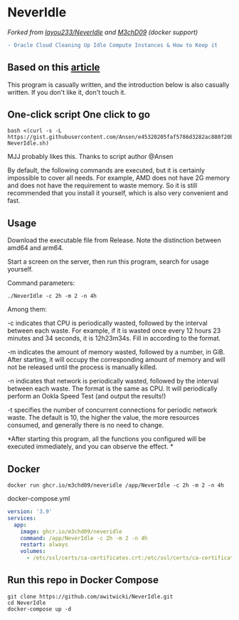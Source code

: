 # NeverIdle

*Forked from [layou233/NeverIdle](https://github.com/layou233/NeverIdle) and [M3chD09](https://github.com/M3chD09/NeverIdle) (docker support)*

```diff
- Oracle Cloud Cleaning Up Idle Compute Instances & How to Keep it
```

## Based on this [article](https://blog.51sec.org/2023/02/oracle-cloud-cleaning-up-idle-compute.html)

This program is casually written, and the introduction below is also casually written. If you don't like it, don't touch it.

## One-click script One click to go

```shell
bash <(curl -s -L https://gist.githubusercontent.com/Ansen/e45320205faf5786d3282ac880f20bab/raw/onekey-NeverIdle.sh)
```

MJJ probably likes this. Thanks to script author @Ansen

By default, the following commands are executed, but it is certainly impossible to cover all needs.
For example, AMD does not have 2G memory and does not have the requirement to waste memory.
So it is still recommended that you install it yourself, which is also very convenient and fast.

## Usage

Download the executable file from Release. Note the distinction between amd64 and arm64.

Start a screen on the server, then run this program, search for usage yourself.

Command parameters:

```shell
./NeverIdle -c 2h -m 2 -n 4h
```

Among them:

-c indicates that CPU is periodically wasted, followed by the interval between each waste.
For example, if it is wasted once every 12 hours 23 minutes and 34 seconds, it is 12h23m34s. Fill in according to the format.

-m indicates the amount of memory wasted, followed by a number, in GiB.
After starting, it will occupy the corresponding amount of memory and will not be released until the process is manually killed.

-n indicates that network is periodically wasted, followed by the interval between each waste.
The format is the same as CPU. It will periodically perform an Ookla Speed Test (and output the results!)

-t specifies the number of concurrent connections for periodic network waste.
The default is 10, the higher the value, the more resources consumed, and generally there is no need to change.

*After starting this program, all the functions you configured will be executed immediately, and you can observe the effect. *


## Docker

```shell
docker run ghcr.io/m3chd09/neveridle /app/NeverIdle -c 2h -m 2 -n 4h
```

docker-compose.yml

```yaml
version: '3.9'
services:
  app:
    image: ghcr.io/m3chd09/neveridle
    command: /app/NeverIdle -c 2h -m 2 -n 4h
    restart: always
    volumes:
      - /etc/ssl/certs/ca-certificates.crt:/etc/ssl/certs/ca-certificates.crt:ro
```

## Run this repo in Docker Compose

```shell
git clone https://github.com/awitwicki/NeverIdle.git
cd NeverIdle
docker-compose up -d
```
